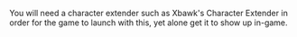 You will need a character extender such as Xbawk's Character Extender in order for the game to launch with this, yet alone get it to show up in-game.